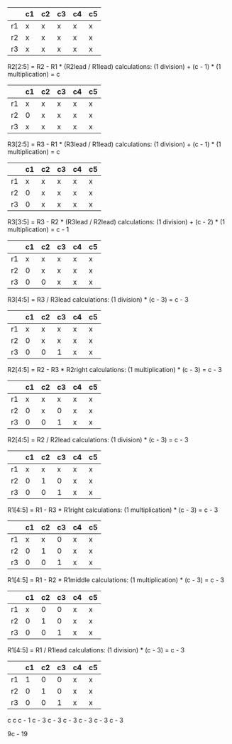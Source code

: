 |    | c1 | c2 | c3 | c4 | c5 |
|----|----|----|----|----|----|
| r1 | x  | x  | x  | x  | x  |
| r2 | x  | x  | x  | x  | x  |
| r3 | x  | x  | x  | x  | x  |

R2[2:5] = R2 - R1 * (R2lead / R1lead)
calculations: (1 division) + (c - 1) * (1 multiplication) = c

|    | c1 | c2 | c3 | c4 | c5 |
|----|----|----|----|----|----|
| r1 | x  | x  | x  | x  | x  |
| r2 | 0  | x  | x  | x  | x  |
| r3 | x  | x  | x  | x  | x  |

R3[2:5] = R3 - R1 * (R3lead / R1lead)
calculations: (1 division) + (c - 1) * (1 multiplication) = c

|    | c1 | c2 | c3 | c4 | c5 |
|----|----|----|----|----|----|
| r1 | x  | x  | x  | x  | x  |
| r2 | 0  | x  | x  | x  | x  |
| r3 | 0  | x  | x  | x  | x  |

R3[3:5] = R3 - R2 * (R3lead / R2lead)
calculations: (1 division) + (c - 2) * (1 multiplication) = c - 1

|    | c1 | c2 | c3 | c4 | c5 |
|----|----|----|----|----|----|
| r1 | x  | x  | x  | x  | x  |
| r2 | 0  | x  | x  | x  | x  |
| r3 | 0  | 0  | x  | x  | x  |

R3[4:5] = R3 / R3lead
calculations: (1 division) * (c - 3) = c - 3

|    | c1 | c2 | c3 | c4 | c5 |
|----|----|----|----|----|----|
| r1 | x  | x  | x  | x  | x  |
| r2 | 0  | x  | x  | x  | x  |
| r3 | 0  | 0  | 1  | x  | x  |

R2[4:5] = R2 - R3 * R2right
calculations: (1 multiplication) * (c - 3) = c - 3

|    | c1 | c2 | c3 | c4 | c5 |
|----|----|----|----|----|----|
| r1 | x  | x  | x  | x  | x  |
| r2 | 0  | x  | 0  | x  | x  |
| r3 | 0  | 0  | 1  | x  | x  |

R2[4:5] = R2 / R2lead
calculations: (1 division) * (c - 3) = c - 3

|    | c1 | c2 | c3 | c4 | c5 |
|----|----|----|----|----|----|
| r1 | x  | x  | x  | x  | x  |
| r2 | 0  | 1  | 0  | x  | x  |
| r3 | 0  | 0  | 1  | x  | x  |

R1[4:5] = R1 - R3 * R1right
calculations: (1 multiplication) * (c - 3) = c - 3

|    | c1 | c2 | c3 | c4 | c5 |
|----|----|----|----|----|----|
| r1 | x  | x  | 0  | x  | x  |
| r2 | 0  | 1  | 0  | x  | x  |
| r3 | 0  | 0  | 1  | x  | x  |

R1[4:5] = R1 - R2 * R1middle
calculations: (1 multiplication) * (c - 3) = c - 3

|    | c1 | c2 | c3 | c4 | c5 |
|----|----|----|----|----|----|
| r1 | x  | 0  | 0  | x  | x  |
| r2 | 0  | 1  | 0  | x  | x  |
| r3 | 0  | 0  | 1  | x  | x  |

R1[4:5] = R1 / R1lead
calculations: (1 division) * (c - 3) = c - 3

|    | c1 | c2 | c3 | c4 | c5 |
|----|----|----|----|----|----|
| r1 | 1  | 0  | 0  | x  | x  |
| r2 | 0  | 1  | 0  | x  | x  |
| r3 | 0  | 0  | 1  | x  | x  |


c
c
c - 1
c - 3
c - 3
c - 3
c - 3
c - 3
c - 3

9c - 19